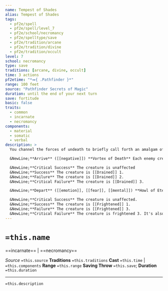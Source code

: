 ```yaml
---
name: Tempest of Shades
alias: Tempest of Shades
tags:
  - pf2e/spell
  - pf2e/spell/level_7
  - pf2e/school/necromancy
  - pf2e/spelltype/save
  - pf2e/tradition/arcane
  - pf2e/tradition/divine
  - pf2e/tradition/occult
level: 7
school: necromancy
type: save
traditions: [arcane, divine, occult]
time: 3 actions
pf2etime: "*⬽{ .Pathfinder }*"
range: 100 feet
source: "Pathfinder Secrets of Magic"
duration: until the end of your next turn
save: fortitude
basic: false
traits:
  - common
  - incarnate
  - necromancy
components:
  - material
  - somatic
  - verbal
description: >
  You channel the forces of undeath to briefly call forth an amalgam of the vengeful dead slain by your enemies and allies alike. This amalgam manifests as a large tornado of insubstantial, howling faces. It occupies the space of a Huge creature and has a Speed of 60 feet.

  &NewLine;**Arrive** ([[negative]]) **Vortex of Death** Each enemy creature within a 60-foot emanation must attempt a Fortitude save with the following effects.

  &NewLine;**Critical Success** The creature is unaffected
  &NewLine;**Success** The creature is [[Drained]] 1.
  &NewLine;**Failure** The creature is [[Drained]] 2.
  &NewLine;**Critical Failure** The creature is [[Drained]] 3.

  &NewLine;**Depart** ([[emotion]], [[fear]], [[mental]]) **Howl of Eternity** The vengeful dead lets out an anguished scream. All your enemies within a 100-foot emanation must attempt Will saves with the following effects.

  &NewLine;**Critical Success** The creature is unaffected.
  &NewLine;**Success** The creature is [[Frightened]] 1.
  &NewLine;**Failure** The creature is [[Frightened]] 3.
  &NewLine;**Critical Failure** The creature is frightened 3. It's also [[Fleeing]] for 1 round or until it's no longer frightened, whichever comes first.
---
```

# `=this.name`
==incarnate== | ==necromancy==

*Source* `=this.source`
**Traditions** `=this.traditions`
**Cast** `=this.time` | `=this.components`
**Range** `=this.range`
**Saving Throw** `=this.save`; **Duration** `=this.duration`

***
`=this.description`